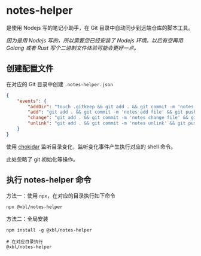 # notes-helper

是使用 Nodejs 写的笔记小助手，在 Git 目录中自动同步到远端仓库的脚本工具。

*因为是用 Nodejs 写的，所以需要您已经安装了 Nodejs 环境。以后有空再用 Golang 或者 Rust 写个二进制文件体验可能会更好一点。*



## 创建配置文件

在对应的 Git 目录中创建 `.notes-helper.json` 

```json
{
    "events": {
        "addDir": "touch .gitkeep && git add . && git commit -m 'notes add folder' && git push",
        "add": "git add . && git commit -m 'notes add file' && git push",
        "change": "git add . && git commit -m 'notes change file' && git push",
        "unlink": "git add . && git commit -m 'notes unlink' && git push"
    }
}
```

使用 [chokidar](https://github.com/paulmillr/chokidar) 监听目录变化，监听变化事件产生执行对应的 shell 命令。

此处忽略了 git 初始化等操作。



## 执行 notes-helper 命令

方法一：使用 `npx`，在对应的目录执行如下命令

```shell
npx @xbl/notes-helper
```



方法二：全局安装

```shell
npm install -g @xbl/notes-helper

# 在对应目录执行
@xbl/notes-helper
```


